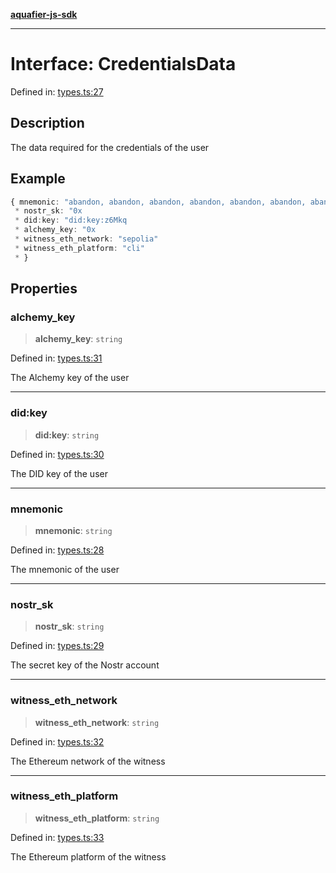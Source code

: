 [**aquafier-js-sdk**](../README.md)

***

# Interface: CredentialsData

Defined in: [types.ts:27](https://github.com/inblockio/aqua-verifier-js-lib/blob/09413c69301a51b584d51846ffabc4d8f820b4fa/src/types.ts#L27)

## Description

The data required for the credentials of the user

## Example

```ts
{ mnemonic: "abandon, abandon, abandon, abandon, abandon, abandon, abandon, abandon, abandon, abandon, abandon, about",
 * nostr_sk: "0x
 * did:key: "did:key:z6Mkq
 * alchemy_key: "0x
 * witness_eth_network: "sepolia"
 * witness_eth_platform: "cli"
 * }
```

## Properties

### alchemy\_key

> **alchemy\_key**: `string`

Defined in: [types.ts:31](https://github.com/inblockio/aqua-verifier-js-lib/blob/09413c69301a51b584d51846ffabc4d8f820b4fa/src/types.ts#L31)

The Alchemy key of the user

***

### did:key

> **did:key**: `string`

Defined in: [types.ts:30](https://github.com/inblockio/aqua-verifier-js-lib/blob/09413c69301a51b584d51846ffabc4d8f820b4fa/src/types.ts#L30)

The DID key of the user

***

### mnemonic

> **mnemonic**: `string`

Defined in: [types.ts:28](https://github.com/inblockio/aqua-verifier-js-lib/blob/09413c69301a51b584d51846ffabc4d8f820b4fa/src/types.ts#L28)

The mnemonic of the user

***

### nostr\_sk

> **nostr\_sk**: `string`

Defined in: [types.ts:29](https://github.com/inblockio/aqua-verifier-js-lib/blob/09413c69301a51b584d51846ffabc4d8f820b4fa/src/types.ts#L29)

The secret key of the Nostr account

***

### witness\_eth\_network

> **witness\_eth\_network**: `string`

Defined in: [types.ts:32](https://github.com/inblockio/aqua-verifier-js-lib/blob/09413c69301a51b584d51846ffabc4d8f820b4fa/src/types.ts#L32)

The Ethereum network of the witness

***

### witness\_eth\_platform

> **witness\_eth\_platform**: `string`

Defined in: [types.ts:33](https://github.com/inblockio/aqua-verifier-js-lib/blob/09413c69301a51b584d51846ffabc4d8f820b4fa/src/types.ts#L33)

The Ethereum platform of the witness

